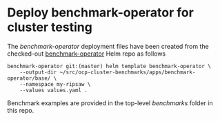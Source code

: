 # Deploy benchmark-operator for cluster testing

The _benchmark-operator_ deployment files have been created from the checked-out [benchmark-operator](https://github.com/cloud-bulldozer/benchmark-operator) Helm repo as follows

````
benchmark-operator git:(master) helm template benchmark-operator \
    --output-dir ~/src/ocp-cluster-benchmarks/apps/benchmark-operator/base/ \
    --namespace my-ripsaw \
    --values values.yaml .
````

Benchmark examples are provided in the top-level _benchmarks_ folder in this repo.
